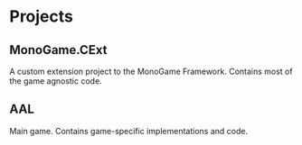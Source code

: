 # Projects

## MonoGame.CExt
A custom extension project to the MonoGame Framework. Contains most of the game agnostic code.

## AAL
Main game. Contains game-specific implementations and code.